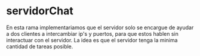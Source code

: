 # servidorChat
En esta rama implementariamos que el servidor solo se encargue de ayudar a dos clientes a intercambiar ip's y puertos, para que estos hablen sin interactuar con el servidor.
La idea es que el servidor tenga la minima cantidad de tareas posible.
